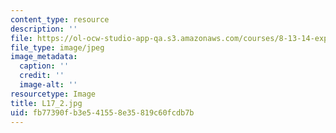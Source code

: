 ```yaml
---
content_type: resource
description: ''
file: https://ol-ocw-studio-app-qa.s3.amazonaws.com/courses/8-13-14-experimental-physics-i-ii-junior-lab-fall-2016-spring-2017/fb77390fb3e541558e35819c60fcdb7b_L17_2.jpg
file_type: image/jpeg
image_metadata:
  caption: ''
  credit: ''
  image-alt: ''
resourcetype: Image
title: L17_2.jpg
uid: fb77390f-b3e5-4155-8e35-819c60fcdb7b
---
```

